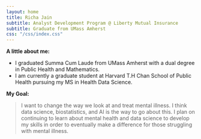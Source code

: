 ```yaml
---
layout: home
title: Richa Jain
subtitle: Analyst Development Program @ Liberty Mutual Insurance
subtitle: Graduate from UMass Amherst
css: "/css/index.css"
---
```


**A little about me:**
* I graduated Summa Cum Laude from UMass Amherst with a dual degree in Public Health and Mathematics. 
* I am currently a graduate student at Harvard T.H Chan School of Public Health pursuing my MS in Health Data Science. 

**My Goal:**
> I want to change the way we look at and treat mental illness. I think data science, biostatistics, and AI is the way to go about this. I plan on continuing to learn about mental health and data science to develop my skills in order to eventually make a difference for those struggling with mental illness.
